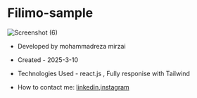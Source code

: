 # Filimo-sample
![Screenshot (6)](https://github.com/user-attachments/assets/a3d7c1ae-c0db-4794-9b77-b4ed1821dbdb)

- Developed by mohammadreza mirzai

- Created - 2025-3-10

- Technologies Used - react.js , Fully responise with Tailwind

- How to contact me: [linkedin](https://www.linkedin.com/in/mohammadrezamirzai/),[instagram](https://www.instagram.com/mamareza_mzz)
